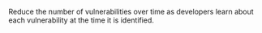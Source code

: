 Reduce the number of vulnerabilities over time as developers learn about each vulnerability at the time it is identified.
